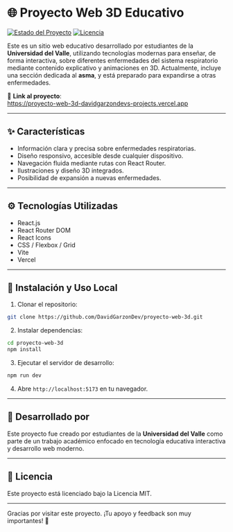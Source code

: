 # 🌐 Proyecto Web 3D Educativo

[![Estado del Proyecto](https://img.shields.io/badge/%20terminado-green)](https://proyecto-web-3d-davidgarzondevs-projects.vercel.app)
[![Licencia](https://img.shields.io/badge/licencia-MIT-blue)](#licencia)

Este es un sitio web educativo desarrollado por estudiantes de la **Universidad del Valle**, utilizando tecnologías modernas para enseñar, de forma interactiva, sobre diferentes enfermedades del sistema respiratorio mediante contenido explicativo y animaciones en 3D. Actualmente, incluye una sección dedicada al **asma**, y está preparado para expandirse a otras enfermedades.

🔗 **Link al proyecto**:  
https://proyecto-web-3d-davidgarzondevs-projects.vercel.app

---

## ✨ Características

- Información clara y precisa sobre enfermedades respiratorias.
- Diseño responsivo, accesible desde cualquier dispositivo.
- Navegación fluida mediante rutas con React Router.
- Ilustraciones y diseño 3D integrados.
- Posibilidad de expansión a nuevas enfermedades.

---

## ⚙️ Tecnologías Utilizadas

- React.js
- React Router DOM
- React Icons
- CSS / Flexbox / Grid
- Vite
- Vercel

---




## 🚀 Instalación y Uso Local

1. Clonar el repositorio:

```bash
git clone https://github.com/DavidGarzonDev/proyecto-web-3d.git
```

2. Instalar dependencias:

```bash
cd proyecto-web-3d
npm install
```

3. Ejecutar el servidor de desarrollo:

```bash
npm run dev
```

4. Abre `http://localhost:5173` en tu navegador.


---

## 🏫 Desarrollado por

Este proyecto fue creado por estudiantes de la **Universidad del Valle** como parte de un trabajo académico enfocado en tecnología educativa interactiva y desarrollo web moderno.

---

## 📄 Licencia

Este proyecto está licenciado bajo la Licencia MIT.

---

Gracias por visitar este proyecto. ¡Tu apoyo y feedback son muy importantes! 💙
